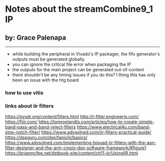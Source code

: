 # Notes about the streamCombine9_1 IP 
## by: Grace Palenapa

---------------------------

- while building the peripheral in Vivado's IP packager, the fifo generator's outputs must be generated globally.
- you can ignore the critical file error when packaging the IP
- the outputs for the main project can be generated out-of-context
- there shouldn't be any timing issues if you do this? I thing this has only been an issue with the htg board

### how to use vitis

### links about iir filters

https://pysdr.org/content/filters.html
http://t-filter.engineerjs.com/
https://fiiir.com/
https://tomroelandts.com/articles/how-to-create-simple-band-pass-and-band-reject-filters
https://www.electrical4u.com/band-stop-notch-filter/
https://www.advsolned.com/iir-filters-practical-guide/
https://dspguru.com/dsp/faqs/iir/basics/
https://www.advsolned.com/implementing-biquad-iir-filters-with-the-asn-filter-designer-and-the-arm-cmsis-dsp-software-framework/#figure1
https://brianmcfee.net/dstbook-site/content/ch11-iir/UsingIIR.html
